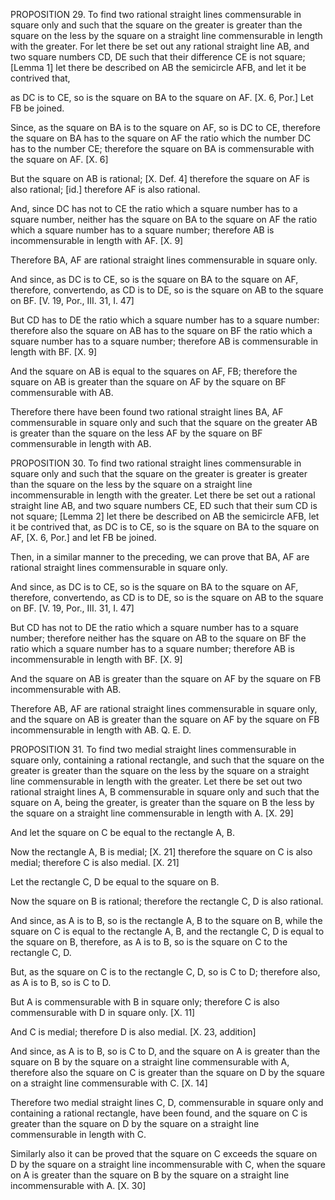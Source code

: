 PROPOSITION 29.
To find two rational straight lines commensurable in square only and such that the square on the greater is greater than the square on the less by the square on a straight line commensurable in length with the greater.
For let there be set out any rational straight line AB, and two square numbers CD, DE such that their difference CE is not square; [Lemma 1] let there be described on AB the semicircle AFB, and let it be contrived that,

as DC is to CE, so is the square on BA to the square on AF. [X. 6, Por.]
Let FB be joined.

Since, as the square on BA is to the square on AF, so is DC to CE, therefore the square on BA has to the square on AF the ratio which the number DC has to the number CE; therefore the square on BA is commensurable with the square on AF. [X. 6]

But the square on AB is rational; [X. Def. 4] therefore the square on AF is also rational; [id.] therefore AF is also rational.

And, since DC has not to CE the ratio which a square number has to a square number, neither has the square on BA to the square on AF the ratio which a square number has to a square number; therefore AB is incommensurable in length with AF. [X. 9]

Therefore BA, AF are rational straight lines commensurable in square only.

And since, as DC is to CE, so is the square on BA to the square on AF, therefore, convertendo, as CD is to DE, so is the square on AB to the square on BF. [V. 19, Por., III. 31, I. 47]

But CD has to DE the ratio which a square number has to a square number: therefore also the square on AB has to the square on BF the ratio which a square number has to a square number; therefore AB is commensurable in length with BF. [X. 9]

And the square on AB is equal to the squares on AF, FB; therefore the square on AB is greater than the square on AF by the square on BF commensurable with AB.

Therefore there have been found two rational straight lines BA, AF commensurable in square only and such that the square on the greater AB is greater than the square on the less AF by the square on BF commensurable in length with AB.



PROPOSITION 30.
To find two rational straight lines commensurable in square only and such that the square on the greater is greater is greater than the square on the less by the square on a straight line incommensurable in length with the greater.
Let there be set out a rational straight line AB, and two square numbers CE, ED such that their sum CD is not square; [Lemma 2] let there be described on AB the semicircle AFB, let it be contrived that, as DC is to CE, so is the square on BA to the square on AF, [X. 6, Por.] and let FB be joined.

Then, in a similar manner to the preceding, we can prove that BA, AF are rational straight lines commensurable in square only.

And since, as DC is to CE, so is the square on BA to the square on AF, therefore, convertendo, as CD is to DE, so is the square on AB to the square on BF. [V. 19, Por., III. 31, I. 47]

But CD has not to DE the ratio which a square number has to a square number; therefore neither has the square on AB to the square on BF the ratio which a square number has to a square number; therefore AB is incommensurable in length with BF. [X. 9]

And the square on AB is greater than the square on AF by the square on FB incommensurable with AB.

Therefore AB, AF are rational straight lines commensurable in square only, and the square on AB is greater than the square on AF by the square on FB incommensurable in length with AB. Q. E. D.


PROPOSITION 31.
To find two medial straight lines commensurable in square only, containing a rational rectangle, and such that the square on the greater is greater than the square on the less by the square on a straight line commensurable in length with the greater.
Let there be set out two rational straight lines A, B commensurable in square only and such that the square on A, being the greater, is greater than the square on B the less by the square on a straight line commensurable in length with A. [X. 29]

And let the square on C be equal to the rectangle A, B.

Now the rectangle A, B is medial; [X. 21] therefore the square on C is also medial; therefore C is also medial. [X. 21]

Let the rectangle C, D be equal to the square on B.

Now the square on B is rational; therefore the rectangle C, D is also rational.

And since, as A is to B, so is the rectangle A, B to the square on B, while the square on C is equal to the rectangle A, B, and the rectangle C, D is equal to the square on B, therefore, as A is to B, so is the square on C to the rectangle C, D.

But, as the square on C is to the rectangle C, D, so is C to D; therefore also, as A is to B, so is C to D.

But A is commensurable with B in square only; therefore C is also commensurable with D in square only. [X. 11]

And C is medial; therefore D is also medial. [X. 23, addition]

And since, as A is to B, so is C to D, and the square on A is greater than the square on B by the square on a straight line commensurable with A, therefore also the square on C is greater than the square on D by the square on a straight line commensurable with C. [X. 14]

Therefore two medial straight lines C, D, commensurable in square only and containing a rational rectangle, have been found, and the square on C is greater than the square on D by the square on a straight line commensurable in length with C.

Similarly also it can be proved that the square on C exceeds the square on D by the square on a straight line incommensurable with C, when the square on A is greater than the square on B by the square on a straight line incommensurable with A. [X. 30]



